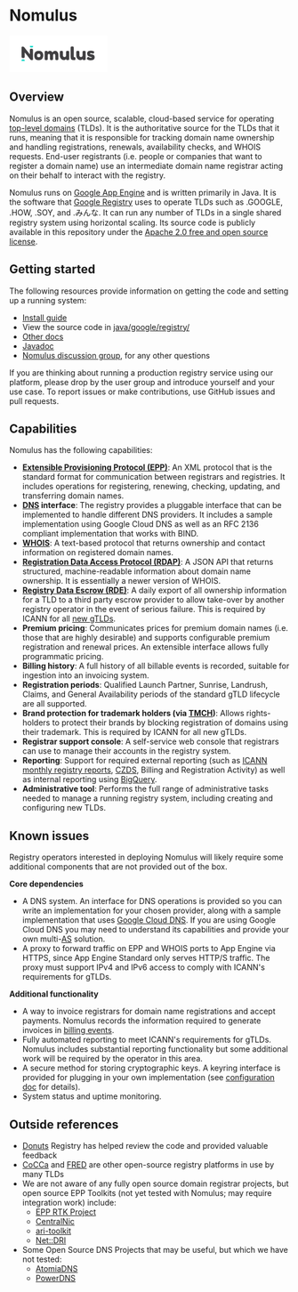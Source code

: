 # Nomulus

![Nomulus logo](./nomulus-logo.png)

## Overview

Nomulus is an open source, scalable, cloud-based service for operating
[top-level domains](https://en.wikipedia.org/wiki/Top-level_domain) (TLDs). It
is the authoritative source for the TLDs that it runs, meaning that it is
responsible for tracking domain name ownership and handling registrations,
renewals, availability checks, and WHOIS requests. End-user registrants (i.e.
people or companies that want to register a domain name) use an intermediate
domain name registrar acting on their behalf to interact with the registry.

Nomulus runs on [Google App Engine][gae] and is written primarily in Java. It is
the software that [Google Registry](https://www.registry.google/) uses to
operate TLDs such as .GOOGLE, .HOW, .SOY, and .みんな. It can run any number of
TLDs in a single shared registry system using horizontal scaling. Its source
code is publicly available in this repository under the [Apache 2.0 free and
open source license](https://www.apache.org/licenses/LICENSE-2.0).

## Getting started

The following resources provide information on getting the code and setting up a
running system:

*   [Install
    guide](https://github.com/google/nomulus/blob/master/docs/install.md)
*   View the source code in
    [java/google/registry/](https://github.com/google/nomulus/tree/master/java/google/registry)
*   [Other docs](https://github.com/google/nomulus/tree/master/docs)
*   [Javadoc](https://nomulus.foo/javadoc/latest/)
*   [Nomulus discussion
    group](https://groups.google.com/forum/#!forum/nomulus-discuss), for any
    other questions

If you are thinking about running a production registry service using our
platform, please drop by the user group and introduce yourself and your use
case. To report issues or make contributions, use GitHub issues and pull
requests.

## Capabilities

Nomulus has the following capabilities:

*   **[Extensible Provisioning Protocol
    (EPP)](https://en.wikipedia.org/wiki/Extensible_Provisioning_Protocol)**: An
    XML protocol that is the standard format for communication between
    registrars and registries. It includes operations for registering, renewing,
    checking, updating, and transferring domain names.
*   **[DNS](https://en.wikipedia.org/wiki/Domain_Name_System) interface**: The
    registry provides a pluggable interface that can be implemented to handle
    different DNS providers. It includes a sample implementation using Google
    Cloud DNS as well as an RFC 2136 compliant implementation that works with
    BIND.
*   **[WHOIS](https://en.wikipedia.org/wiki/WHOIS)**: A text-based protocol that
    returns ownership and contact information on registered domain names.
*   **[Registration Data Access Protocol
    (RDAP)](https://en.wikipedia.org/wiki/Registration_Data_Access_Protocol)**:
    A JSON API that returns structured, machine-readable information about
    domain name ownership. It is essentially a newer version of WHOIS.
*   **[Registry Data Escrow (RDE)](https://icannwiki.com/Data_Escrow)**: A daily
    export of all ownership information for a TLD to a third party escrow
    provider to allow take-over by another registry operator in the event of
    serious failure. This is required by ICANN for all [new
    gTLDs](https://newgtlds.icann.org/).
*   **Premium pricing**: Communicates prices for premium domain names (i.e.
    those that are highly desirable) and supports configurable premium
    registration and renewal prices. An extensible interface allows fully
    programmatic pricing.
*   **Billing history**: A full history of all billable events is recorded,
    suitable for ingestion into an invoicing system.
*   **Registration periods**: Qualified Launch Partner, Sunrise, Landrush,
    Claims, and General Availability periods of the standard gTLD lifecycle are
    all supported.
*   **Brand protection for trademark holders (via
    [TMCH](https://newgtlds.icann.org/en/about/trademark-clearinghouse/faqs))**:
    Allows rights-holders to protect their brands by blocking registration of
    domains using their trademark. This is required by ICANN for all new gTLDs.
*   **Registrar support console**: A self-service web console that registrars
    can use to manage their accounts in the registry system.
*   **Reporting**: Support for required external reporting (such as [ICANN
    monthly registry
    reports](https://www.icann.org/resources/pages/registry-reports),
    [CZDS](https://czds.icann.org/), Billing and Registration Activity) as well
    as internal reporting using [BigQuery](https://cloud.google.com/bigquery/).
*   **Administrative tool**: Performs the full range of administrative tasks
    needed to manage a running registry system, including creating and
    configuring new TLDs.

## Known issues

Registry operators interested in deploying Nomulus will likely require some
additional components that are not provided out of the box.

**Core dependencies**

*   A DNS system. An interface for DNS operations is provided so you can write
    an implementation for your chosen provider, along with a sample
    implementation that uses [Google Cloud DNS](https://cloud.google.com/dns/).
    If you are using Google Cloud DNS you may need to understand its
    capabilities and provide your own
    multi-[AS](https://en.wikipedia.org/wiki/Autonomous_system_\(Internet\))
    solution.
*   A proxy to forward traffic on EPP and WHOIS ports to App Engine via HTTPS,
    since App Engine Standard only serves HTTP/S traffic. The proxy must support
    IPv4 and IPv6 access to comply with ICANN's requirements for gTLDs.

**Additional functionality**

*   A way to invoice registrars for domain name registrations and accept
    payments. Nomulus records the information required to generate invoices in
    [billing
    events](https://github.com/google/nomulus/blob/master/docs/code-structure.md#billing-events).
*   Fully automated reporting to meet ICANN's requirements for gTLDs. Nomulus
    includes substantial reporting functionality but some additional work will
    be required by the operator in this area.
*   A secure method for storing cryptographic keys. A keyring interface is
    provided for plugging in your own implementation (see [configuration
    doc](https://github.com/google/nomulus/blob/master/docs/configuration.md)
    for details).
*   System status and uptime monitoring.

## Outside references

*   [Donuts](http://donuts.domains) Registry has helped review the code and
    provided valuable feedback
*   [CoCCa](http://cocca.org.nz) and [FRED](https://fred.nic.cz) are other
    open-source registry platforms in use by many TLDs
*   We are not aware of any fully open source domain registrar projects, but
    open source EPP Toolkits (not yet tested with Nomulus; may require
    integration work) include:
    *   [EPP RTK Project](http://epp-rtk.sourceforge.net/)
    *   [CentralNic](https://www.centralnic.com/registry/labs)
    *   [ari-toolkit](https://github.com/AusRegistry/ari-toolkit)
    *   [Net::DRI](https://metacpan.org/pod/Net::DRI)
*   Some Open Source DNS Projects that may be useful, but which we have not
    tested:
    *   [AtomiaDNS](http://atomiadns.com/)
    *   [PowerDNS](https://doc.powerdns.com/md/)

[gae]:https://cloud.google.com/appengine/docs/about-the-standard-environment
